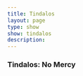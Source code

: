 ```yaml
---
title: Tindalos
layout: page
type: show
show: tindalos
description:
---
```


<h3>Tindalos: No Mercy</h3>
<div class="video-grid" id="video-grid" data-playlist-id="PLV0VBvplPalAu9SVR8f-9pb9lIXlp__S5"></div>

<script src="show-scripts.js"></script>